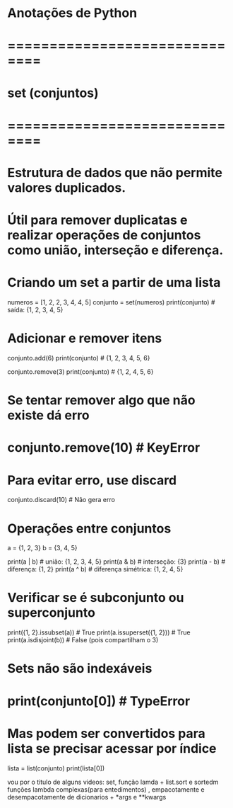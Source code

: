 # Anotações de Python

# ==============================
# set (conjuntos)
# ==============================

# Estrutura de dados que não permite valores duplicados.
# Útil para remover duplicatas e realizar operações de conjuntos como união, interseção e diferença.

# Criando um set a partir de uma lista
numeros = [1, 2, 2, 3, 4, 4, 5]
conjunto = set(numeros)
print(conjunto)  # saída: {1, 2, 3, 4, 5}

# Adicionar e remover itens
conjunto.add(6)
print(conjunto)  # {1, 2, 3, 4, 5, 6}

conjunto.remove(3)
print(conjunto)  # {1, 2, 4, 5, 6}

# Se tentar remover algo que não existe dá erro
# conjunto.remove(10)  # KeyError

# Para evitar erro, use discard
conjunto.discard(10)  # Não gera erro

# Operações entre conjuntos
a = {1, 2, 3}
b = {3, 4, 5}

print(a | b)  # união: {1, 2, 3, 4, 5}
print(a & b)  # interseção: {3}
print(a - b)  # diferença: {1, 2}
print(a ^ b)  # diferença simétrica: {1, 2, 4, 5}

# Verificar se é subconjunto ou superconjunto
print({1, 2}.issubset(a))  # True
print(a.issuperset({1, 2}))  # True
print(a.isdisjoint(b))  # False (pois compartilham o 3)

# Sets não são indexáveis
# print(conjunto[0])  # TypeError

# Mas podem ser convertidos para lista se precisar acessar por índice
lista = list(conjunto)
print(lista[0])

vou por o titulo de alguns videos: set, função lamda + list.sort e sortedm funções lambda complexas(para entedimentos) , empacotamente e desempacotamente de dicionarios + *args e **kwargs